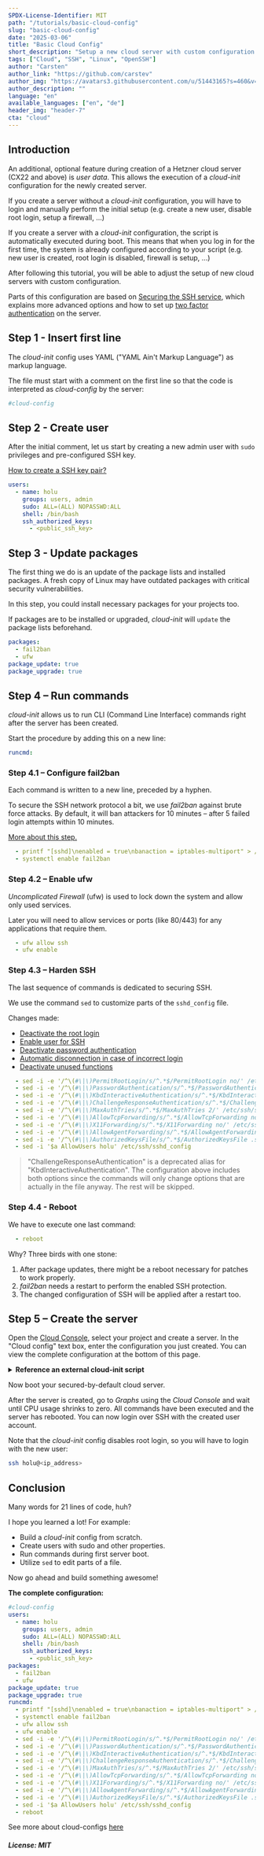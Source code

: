 ```yaml
---
SPDX-License-Identifier: MIT
path: "/tutorials/basic-cloud-config"
slug: "basic-cloud-config"
date: "2025-03-06"
title: "Basic Cloud Config"
short_description: "Setup a new cloud server with custom configuration."
tags: ["Cloud", "SSH", "Linux", "OpenSSH"]
author: "Carsten"
author_link: "https://github.com/carstev"
author_img: "https://avatars3.githubusercontent.com/u/51443165?s=460&v=4"
author_description: ""
language: "en"
available_languages: ["en", "de"]
header_img: "header-7"
cta: "cloud"
---
```


## Introduction

An additional, optional feature during creation of a Hetzner cloud server (CX22 and above) is _user data_. This allows the execution of a _cloud-init_ configuration for the newly created server.

If you create a server without a _cloud-init_ configuration, you will have to login and manually perform the initial setup (e.g. create a new user, disable root login, setup a firewall, ...)

If you create a server with a _cloud-init_ configuration, the script is automatically executed during boot. This means that when you log in for the first time, the system is already configured according to your script (e.g. new user is created, root login is disabled, firewall is setup, ...)

After following this tutorial, you will be able to adjust the setup of new cloud servers with custom configuration.

Parts of this configuration are based on [Securing the SSH service](/tutorials/securing-ssh), which explains more advanced options and how to set up [two factor authentication](https://community.hetzner.com/tutorials/securing-ssh#step-4---two-factor-authentication) on the server.

## Step 1 - Insert first line

The _cloud-init_ config uses YAML ("YAML Ain't Markup Language") as markup language.

The file must start with a comment on the first line so that the code is interpreted as _cloud-config_ by the server:

```yaml
#cloud-config
```

## Step 2 - Create user

After the initial comment, let us start by creating a new admin user with `sudo` privileges and pre-configured SSH key.

[How to create a SSH key pair?](/tutorials/securing-ssh#step-3---certificate-based-authentication)

```yaml
users:
  - name: holu
    groups: users, admin
    sudo: ALL=(ALL) NOPASSWD:ALL
    shell: /bin/bash
    ssh_authorized_keys:
      - <public_ssh_key>
```

## Step 3 - Update packages

The first thing we do is an update of the package lists and installed packages. A fresh copy of Linux may have outdated packages with critical security vulnerabilities.

In this step, you could install necessary packages for your projects too.

If packages are to be installed or upgraded, _cloud-init_ will `update` the package lists beforehand.

```yaml
packages:
  - fail2ban
  - ufw
package_update: true
package_upgrade: true
```

## Step 4 – Run commands

_cloud-init_ allows us to run CLI (Command Line Interface) commands right after the server has been created.

Start the procedure by adding this on a new line:

```yaml
runcmd:
```

### Step 4.1 – Configure fail2ban

Each command is written to a new line, preceded by a hyphen.

To secure the SSH network protocol a bit, we use _fail2ban_ against brute force attacks. By default, it will ban attackers for 10 minutes – after 5 failed login attempts within 10 minutes.

[More about this step.](/tutorials/securing-ssh#step-2---setup-of-fail2ban)

```yaml
  - printf "[sshd]\nenabled = true\nbanaction = iptables-multiport" > /etc/fail2ban/jail.local
  - systemctl enable fail2ban
```

### Step 4.2 – Enable ufw

_Uncomplicated Firewall_ (ufw) is used to lock down the system and allow only used services.

Later you will need to allow services or ports (like 80/443) for any applications that require them.

```yaml
  - ufw allow ssh
  - ufw enable
```

### Step 4.3 – Harden SSH

The last sequence of commands is dedicated to securing SSH.

We use the command `sed` to customize parts of the `sshd_config` file.

Changes made:

- [Deactivate the root login](/tutorials/securing-ssh#step-11---deactivate-the-root-login)
- [Enable user for SSH](/tutorials/securing-ssh#step-13---enable-user-for-ssh)
- [Deactivate password authentication](/tutorials/securing-ssh/#on-the-server)
- [Automatic disconnection in case of incorrect login](/tutorials/securing-ssh#step-15---automatic-disconnection-in-case-of-incorrect-login)
- [Deactivate unused functions](/tutorials/securing-ssh#step-16---deactivate-unused-functions)

```yaml
  - sed -i -e '/^\(#\|\)PermitRootLogin/s/^.*$/PermitRootLogin no/' /etc/ssh/sshd_config
  - sed -i -e '/^\(#\|\)PasswordAuthentication/s/^.*$/PasswordAuthentication no/' /etc/ssh/sshd_config
  - sed -i -e '/^\(#\|\)KbdInteractiveAuthentication/s/^.*$/KbdInteractiveAuthentication no/' /etc/ssh/sshd_config
  - sed -i -e '/^\(#\|\)ChallengeResponseAuthentication/s/^.*$/ChallengeResponseAuthentication no/' /etc/ssh/sshd_config
  - sed -i -e '/^\(#\|\)MaxAuthTries/s/^.*$/MaxAuthTries 2/' /etc/ssh/sshd_config
  - sed -i -e '/^\(#\|\)AllowTcpForwarding/s/^.*$/AllowTcpForwarding no/' /etc/ssh/sshd_config
  - sed -i -e '/^\(#\|\)X11Forwarding/s/^.*$/X11Forwarding no/' /etc/ssh/sshd_config
  - sed -i -e '/^\(#\|\)AllowAgentForwarding/s/^.*$/AllowAgentForwarding no/' /etc/ssh/sshd_config
  - sed -i -e '/^\(#\|\)AuthorizedKeysFile/s/^.*$/AuthorizedKeysFile .ssh\/authorized_keys/' /etc/ssh/sshd_config
  - sed -i '$a AllowUsers holu' /etc/ssh/sshd_config
```

> "ChallengeResponseAuthentication" is a deprecated alias for "KbdInteractiveAuthentication". The configuration above includes both options since the commands will only change options that are actually in the file anyway. The rest will be skipped.

### Step 4.4 - Reboot

We have to execute one last command: 

```yaml
  - reboot
```

Why? Three birds with one stone:

1. After package updates, there might be a reboot necessary for patches to work properly.
2. _fail2ban_ needs a restart to perform the enabled SSH protection.
3. The changed configuration of SSH will be applied after a restart too.

## Step 5 – Create the server

Open the [Cloud Console](https://console.hetzner.cloud/), select your project and create a server. In the "Cloud config" text box, enter the configuration you just created. You can view the complete configuration at the bottom of this page.

<details>

<summary><b>Reference an external cloud-init script</b></summary>
<blockquote>

Instead of specifying the entire configuration at server creation, you can also link to an external configuration file. This can make sense if you need to use the same configuration for several servers, or when you create a server via a curl command.

Save your file and copy the link, e.g. `https://URLtoCode/config.yaml`.

- **Cloud Console**
  
  Open the [Cloud Console](https://console.hetzner.cloud/), select your project and create a server. In the "Cloud config" text box, enter:
  
  ```yaml
  #include
  https://URLtoCode/config.yaml
  ```

- **Curl command**
  
  Change the server properties as you need them. For `user_data`, add `#include` followed by a break and the URL to your configuration file, e.g. `#include\nhttps://URLtoCode/config.yaml`.

  ```bash
  curl \
  	-X POST \
  	-H "Authorization: Bearer $API_TOKEN" \
  	-H "Content-Type: application/json" \
  	-d '{"image":"ubuntu-22.04","location":"nbg1","name":"my-server","server_type":"cx11","user_data":"#include\nhttps://URLtoCode/config.yaml"}' \
    	'https://api.hetzner.cloud/v1/servers'
  ```

</blockquote>
</details>

Now boot your secured-by-default cloud server.

After the server is created, go to _Graphs_ using the _Cloud Console_ and wait until CPU usage shrinks to zero. All commands have been executed and the server has rebooted. You can now login over SSH with the created user account.

Note that the _cloud-init_ config disables root login, so you will have to login with the new user:

```bash
ssh holu@<ip_address>
```

## Conclusion

Many words for 21 lines of code, huh?

I hope you learned a lot! For example:

- Build a _cloud-init_ config from scratch.
- Create users with sudo and other properties.
- Run commands during first server boot.
- Utilize `sed` to edit parts of a file.

Now go ahead and build something awesome!

**The complete configuration:**

```yaml
#cloud-config
users:
  - name: holu
    groups: users, admin
    sudo: ALL=(ALL) NOPASSWD:ALL
    shell: /bin/bash
    ssh_authorized_keys:
      - <public_ssh_key>
packages:
  - fail2ban
  - ufw
package_update: true
package_upgrade: true
runcmd:
  - printf "[sshd]\nenabled = true\nbanaction = iptables-multiport" > /etc/fail2ban/jail.local
  - systemctl enable fail2ban
  - ufw allow ssh
  - ufw enable
  - sed -i -e '/^\(#\|\)PermitRootLogin/s/^.*$/PermitRootLogin no/' /etc/ssh/sshd_config
  - sed -i -e '/^\(#\|\)PasswordAuthentication/s/^.*$/PasswordAuthentication no/' /etc/ssh/sshd_config
  - sed -i -e '/^\(#\|\)KbdInteractiveAuthentication/s/^.*$/KbdInteractiveAuthentication no/' /etc/ssh/sshd_config
  - sed -i -e '/^\(#\|\)ChallengeResponseAuthentication/s/^.*$/ChallengeResponseAuthentication no/' /etc/ssh/sshd_config
  - sed -i -e '/^\(#\|\)MaxAuthTries/s/^.*$/MaxAuthTries 2/' /etc/ssh/sshd_config
  - sed -i -e '/^\(#\|\)AllowTcpForwarding/s/^.*$/AllowTcpForwarding no/' /etc/ssh/sshd_config
  - sed -i -e '/^\(#\|\)X11Forwarding/s/^.*$/X11Forwarding no/' /etc/ssh/sshd_config
  - sed -i -e '/^\(#\|\)AllowAgentForwarding/s/^.*$/AllowAgentForwarding no/' /etc/ssh/sshd_config
  - sed -i -e '/^\(#\|\)AuthorizedKeysFile/s/^.*$/AuthorizedKeysFile .ssh\/authorized_keys/' /etc/ssh/sshd_config
  - sed -i '$a AllowUsers holu' /etc/ssh/sshd_config
  - reboot
```

See more about cloud-configs [here](https://cloudinit.readthedocs.io/en/latest/index.html)

##### License: MIT

<!---

Contributors's Certificate of Origin

By making a contribution to this project, I certify that:

(a) The contribution was created in whole or in part by me and I have
    the right to submit it under the license indicated in the file; or

(b) The contribution is based upon previous work that, to the best of my
    knowledge, is covered under an appropriate license and I have the
    right under that license to submit that work with modifications,
    whether created in whole or in part by me, under the same license
    (unless I am permitted to submit under a different license), as
    indicated in the file; or

(c) The contribution was provided directly to me by some other person
    who certified (a), (b) or (c) and I have not modified it.

(d) I understand and agree that this project and the contribution are
    public and that a record of the contribution (including all personal
    information I submit with it, including my sign-off) is maintained
    indefinitely and may be redistributed consistent with this project
    or the license(s) involved.

Signed-off-by: Carsten <hallo@carstev.de>

-->

